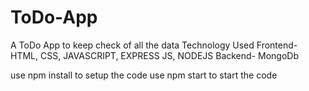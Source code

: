 # ToDo-App
A ToDo App to keep check of all the data
Technology Used
Frontend- HTML, CSS, JAVASCRIPT, EXPRESS JS, NODEJS 
Backend- MongoDb

use npm install to setup the code
use npm start to start the code
